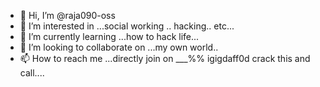 - 👋 Hi, I’m @raja090-oss
- 👀 I’m interested in ...social working .. hacking.. etc...
- 🌱 I’m currently learning ...how to hack life...
- 💞️ I’m looking to collaborate on ...my own world..
- 📫 How to reach me ...directly join on ___%% igigdaff0d crack this and call....

<!---
raja090-oss/raja090-oss is a ✨ special ✨ repository because its `README.md` (this file) appears on your GitHub profile.
You can click the Preview link to take a look at your changes.
--->
